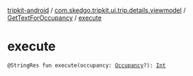 [tripkit-android](../../index.md) / [com.skedgo.tripkit.ui.trip.details.viewmodel](../index.md) / [GetTextForOccupancy](index.md) / [execute](./execute.md)

# execute

`@StringRes fun execute(occupancy: `[`Occupancy`](../../skedgo.tripkit.routing/-occupancy/index.md)`?): `[`Int`](https://kotlinlang.org/api/latest/jvm/stdlib/kotlin/-int/index.html)